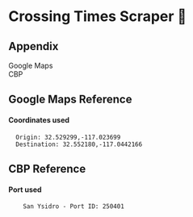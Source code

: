 
# Crossing Times Scraper 🧰




## Appendix

Google Maps \
CBP



## Google Maps Reference

#### Coordinates used

```
  Origin: 32.529299,-117.023699
  Destination: 32.552180,-117.0442166
```


## CBP Reference

#### Port used

```
    San Ysidro - Port ID: 250401
```

